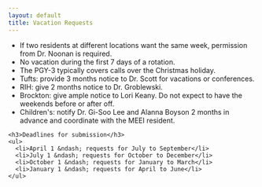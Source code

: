 ```yaml
---
layout: default
title: Vacation Requests
---
```

<ul>
<li>
If two residents at different locations want the same week, permission from Dr. Noonan is required.
</li>
<li>
No vacation during the first 7 days of a rotation.
</li>
<li>
The PGY-3 typically covers calls over the Christmas holiday.
</li>
<li>
Tufts: provide 3 months notice to Dr. Scott for vacations or conferences.
</li>
<li>
RIH: give 2 months notice to Dr. Groblewski.
</li>
<li>
Brockton: give ample notice to Lori Keany. Do not expect to have the weekends before or after off.
</li>
<li>
Children's: notify Dr. Gi-Soo Lee and Alanna Boyson 2 months in advance and coordinate with the MEEI resident.
</li>
</ul>

    <h3>Deadlines for submission</h3>
    <ul>
      <li>April 1 &ndash; requests for July to September</li>
      <li>July 1 &ndash; requests for October to December</li>
      <li>October 1 &ndash; requests for January to March</li>
      <li>January 1 &ndash; requests for April to June</li>
    </ul>
